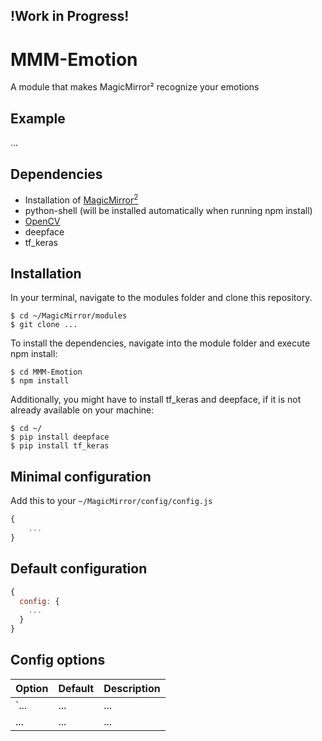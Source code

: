 ## !Work in Progress!

# MMM-Emotion

A module that makes MagicMirror² recognize your emotions

## Example

...

## Dependencies

- Installation of [MagicMirror<sup>2</sup>](https://github.com/MichMich/MagicMirror)
- python-shell (will be installed automatically when running npm install)
- [OpenCV](http://opencv.org)
- deepface
- tf_keras

## Installation

In your terminal, navigate to the modules folder and clone this repository.

```
$ cd ~/MagicMirror/modules
$ git clone ...
```

To install the dependencies, navigate into the module folder and execute npm install:

```
$ cd MMM-Emotion
$ npm install
```

Additionally, you might have to install tf_keras and deepface, if it is not already available on your machine:

```
$ cd ~/
$ pip install deepface
$ pip install tf_keras
```

## Minimal configuration

Add this to your `~/MagicMirror/config/config.js`

```js
{
    ...
}
```

## Default configuration

```js
{
  config: {
    ...
  }
}
```

## Config options

| **Option** | **Default** | **Description** |
| ---------- | ----------- | --------------- |
| `...       | ...         | ...             |
| ...        | ...         | ...             |
